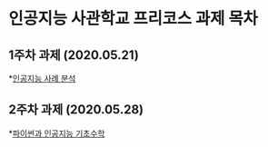 # 인공지능 사관학교 프리코스 과제 목차  

## 1주차 과제 (2020.05.21)
 *[인공지능 사례 분석](https://github.com/Seo-Saeyeon/forme/blob/master/1%EC%A3%BC%EC%B0%A8%EA%B3%BC%EC%A0%9C.ipynb)
## 2주차 과제 (2020.05.28)
 *[파이썬과 인공지능 기초수학](https://github.com/Seo-Saeyeon/forme/blob/master/2%EC%A3%BC%EC%B0%A8%EA%B3%BC%EC%A0%9C.ipynb)
